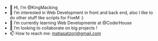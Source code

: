 - 👋 Hi, I’m @KingMacking
- 👀 I’m interested in Web Development in front and back end, also I like to do other stuff like scripts for FiveM :)
- 🌱 I’m currently learning Web Developmente at @CoderHouse
- 💞️ I’m looking to collaborate on big projects !
- 📫 How to reach me: matiasatzori@gmail.com

<!---
KingMacking/KingMacking is a ✨ special ✨ repository because its `README.md` (this file) appears on your GitHub profile.
You can click the Preview link to take a look at your changes.
--->
